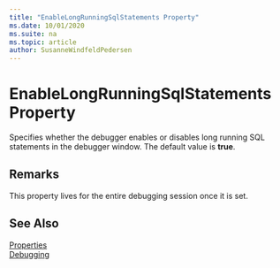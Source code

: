 ```yaml
---
title: "EnableLongRunningSqlStatements Property"
ms.date: 10/01/2020
ms.suite: na
ms.topic: article
author: SusanneWindfeldPedersen
---
```


# EnableLongRunningSqlStatements Property

Specifies whether the debugger enables or disables long running SQL statements in the debugger window. The default value is **true**.

## Remarks  
This property lives for the entire debugging session once it is set.

## See Also  
[Properties](devenv-properties.md)  
[Debugging](../devenv-debugging.md)  